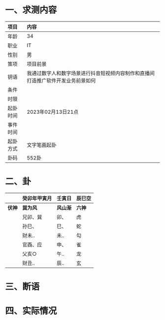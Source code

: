 # 一、求测内容
|项目|内容|
|:-|:-|
|年龄|34|
|职业|IT|
|性别|男|
|策项|项目前景|
|钥语|我通过数字人和数字场景进行抖音短视频内容制作和直播间打造推广软件开发业务前景如何|
|条件||
|时限||
|起卦时间|2023年02月13日21点|
|事件时间||
|起卦方式|文字笔画起卦|
|卦码|552卦|

# 二、卦
||癸卯年甲寅月|壬寅日|辰巳空|
|:-|:-|:-|:-|
|**伏神**|**巽为风**|**风山渐**|**六神**|
||兄卯、巽|卯、|虎|
||孙巳、|巳、|蛇|
||财未..|未..|勾|
||官酉、应|申、|雀|
||父亥○|午..|龙|
||财丑..|辰..|玄|


# 三、断语

# 四、实际情况